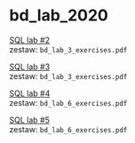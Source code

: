 # bd_lab_2020
[SQL lab #2 ](lab2.md)  
zestaw: `bd_lab_3_exercises.pdf`  

[SQL lab #3](lab3.md)    
zestaw: `bd_lab_3_exercises.pdf`  

[SQL lab #4](lab4.md)    
zestaw: `bd_lab_6_exercises.pdf`  

[SQL lab #5](lab5.md)    
zestaw: `bd_lab_6_exercises.pdf`  
